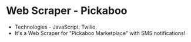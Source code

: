 # Web Scraper - Pickaboo
- Technologies - JavaScript, Twilio. 
- It's a Web Scraper for "Pickaboo Marketplace" with SMS notifications!
